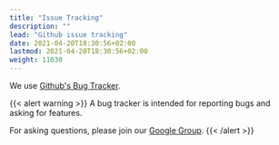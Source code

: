 ```yaml
---
title: "Issue Tracking"
description: ""
lead: "Github issue tracking"
date: 2021-04-20T18:30:56+02:00
lastmod: 2021-04-20T18:30:56+02:00
weight: 11030
---
```


We use [Github's Bug Tracker](https://github.com/gatling/gatling/issues).

{{< alert warning >}}
A bug tracker is intended for reporting bugs and asking for features.

For asking questions, please join our [Google Group](https://groups.google.com/forum/#!forum/gatling).
{{< /alert >}}
